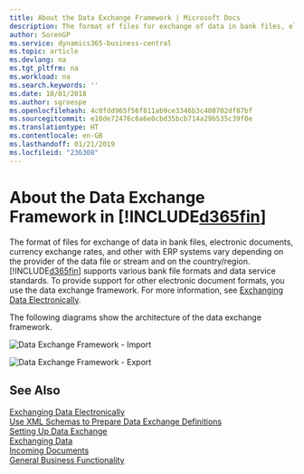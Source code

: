```yaml
---
title: About the Data Exchange Framework | Microsoft Docs
description: The format of files for exchange of data in bank files, electronic documents, currency exchange rates, and other with ERP systems vary depending on the provider of the data file or stream and on the country/region.
author: SorenGP
ms.service: dynamics365-business-central
ms.topic: article
ms.devlang: na
ms.tgt_pltfrm: na
ms.workload: na
ms.search.keywords: ''
ms.date: 10/01/2018
ms.author: sgroespe
ms.openlocfilehash: 4c0fdd965f56f811ab9ce3346b3c408702df87bf
ms.sourcegitcommit: e10de72476c6a6e0cbd35bcb714a29b535c39f0e
ms.translationtype: HT
ms.contentlocale: en-GB
ms.lasthandoff: 01/21/2019
ms.locfileid: "236308"
---
```

# <a name="about-the-data-exchange-framework-in-included365finincludesd365finmdmd"></a>About the Data Exchange Framework in [!INCLUDE[d365fin](includes/d365fin_md.md)]
The format of files for exchange of data in bank files, electronic documents, currency exchange rates, and other with ERP systems vary depending on the provider of the data file or stream and on the country/region. [!INCLUDE[d365fin](includes/d365fin_md.md)] supports various bank file formats and data service standards. To provide support for other electronic document formats, you use the data exchange framework. For more information, see [Exchanging Data Electronically](across-data-exchange.md).    

 The following diagrams show the architecture of the data exchange framework.  

 ![Data Exchange Framework &#45; Import](media/across-data-exchange/dataexchangeframework_import.png)  

 ![Data Exchange Framework &#45; Export](media/across-data-exchange/dataexchangeframework_export.png)  

## <a name="see-also"></a>See Also  
[Exchanging Data Electronically](across-data-exchange.md)  
[Use XML Schemas to Prepare Data Exchange Definitions](across-how-to-use-xml-schemas-to-prepare-data-exchange-definitions.md)  
[Setting Up Data Exchange](across-set-up-data-exchange.md)  
[Exchanging Data](across-exchange-data.md)  
[Incoming Documents](across-income-documents.md)  
[General Business Functionality](ui-across-business-areas.md)  
